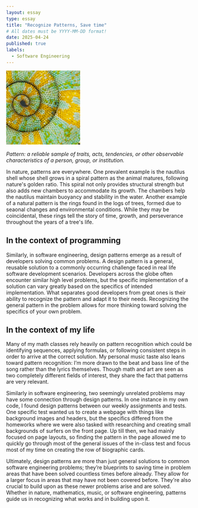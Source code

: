 ```yaml
---
layout: essay
type: essay
title: "Recognize Patterns, Save time"
# All dates must be YYYY-MM-DD format!
date: 2025-04-24
published: true
labels:
  - Software Engineering
---
```


<img width="200px" class="rounded float-start pe-4" src="../img/patterns/chameleon_tail.jpg">
<br>

*Pattern: a reliable sample of traits, acts, tendencies, or other observable characteristics of a person, group, or institution.*
<br>

In nature, patterns are everywhere. One prevalent example is the nautilus shell whose shell grows in a spiral pattern as the animal matures, following nature's golden ratio. This spiral not only provides structural strength but also adds new chambers to accommodate its growth. The chambers help the nautilus maintain buoyancy and stability in the water. Another example of a natural pattern is the rings found in the logs of trees, formed due to seaonal changes and environmental conditions. While they may be coincidental, these rings tell the story of time, growth, and perseverance throughout the years of a tree's life.

## In the context of programming

Similarly, in software engineering, design patterns emerge as a result of developers solving common problems. A design pattern is a general, reusable solution to a commonly occurring challenge faced in real life software development scenarios. Developers across the globe often encounter similar high level problems, but the specific implementation of a solution can vary greatly based on the specifics of intended implementation. What separates good developers from great ones is their ability to recognize the pattern and adapt it to their needs. Recognizing the general pattern in the problem allows for more thinking toward solving the specifics of your own problem.

## In the context of my life
Many of my math classes rely heavily on pattern recognition which could be identifying sequences, applying formulas, or following consistent steps in order to arrive at the correct solution. My personal music taste also leans toward pattern recognition: I’m more drawn to the beat and bass line of the song rather than the lyrics themselves. Though math and art are seen as two completely different fields of interest, they share the fact that patterns are very relevant. 

Similarly in software engineering, two seemingly unrelated problems may have some connection through design patterns. In one instance in my own code, I found design patterns between our weekly assignments and tests. One specific test wanted us to create a webpage with things like background images and headers, but the specifics differed from the homeworks where we were also tasked with researching and creating small backgrounds of surfers on the front page. Up till then, we had mainly focused on page layouts, so finding the pattern in the page allowed me to quickly go through most of the general issues of the in-class test and focus most of my time on creating the row of biographic cards.

Ultimately, design patterns are more than just general solutions to common software engineering problems; they’re blueprints to saving time in problem areas that have been solved countless times before already. They allow for a larger focus in areas that may have not been covered before. They're also crucial to build upon as these newer problems arise and are solved. Whether in nature, mathematics, music, or software engineering, patterns guide us in recognizing what works and in building upon it.
